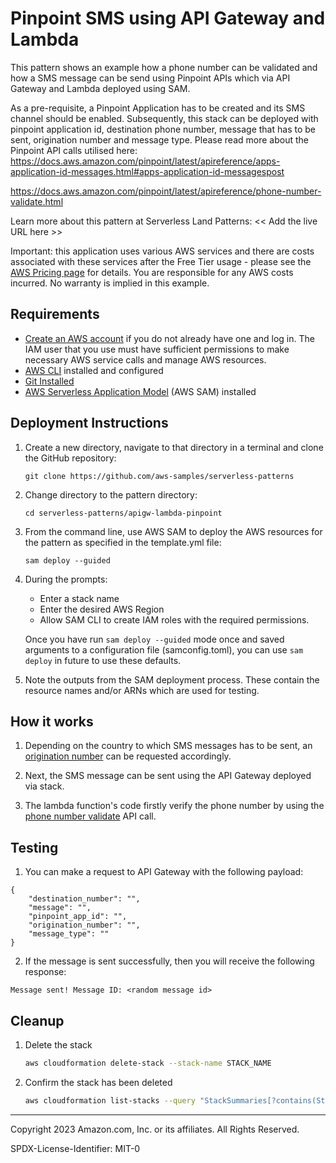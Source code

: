 # Pinpoint SMS using API Gateway and Lambda

This pattern shows an example how a phone number can be validated and how a SMS message can be send using Pinpoint APIs which via API Gateway and Lambda deployed using SAM.  

As a pre-requisite, a Pinpoint Application has to be created and its SMS channel should be enabled. Subsequently, this stack can be deployed with pinpoint application id, destination phone number, message that has to be sent, origination number and message type. Please read more about the Pinpoint API calls utilised here:
https://docs.aws.amazon.com/pinpoint/latest/apireference/apps-application-id-messages.html#apps-application-id-messagespost

https://docs.aws.amazon.com/pinpoint/latest/apireference/phone-number-validate.html

Learn more about this pattern at Serverless Land Patterns: << Add the live URL here >>

Important: this application uses various AWS services and there are costs associated with these services after the Free Tier usage - please see the [AWS Pricing page](https://aws.amazon.com/pricing/) for details. You are responsible for any AWS costs incurred. No warranty is implied in this example.

## Requirements

* [Create an AWS account](https://portal.aws.amazon.com/gp/aws/developer/registration/index.html) if you do not already have one and log in. The IAM user that you use must have sufficient permissions to make necessary AWS service calls and manage AWS resources.
* [AWS CLI](https://docs.aws.amazon.com/cli/latest/userguide/install-cliv2.html) installed and configured
* [Git Installed](https://git-scm.com/book/en/v2/Getting-Started-Installing-Git)
* [AWS Serverless Application Model](https://docs.aws.amazon.com/serverless-application-model/latest/developerguide/serverless-sam-cli-install.html) (AWS SAM) installed

## Deployment Instructions

1. Create a new directory, navigate to that directory in a terminal and clone the GitHub repository:
    ``` 
    git clone https://github.com/aws-samples/serverless-patterns
    ```
1. Change directory to the pattern directory:
    ```
    cd serverless-patterns/apigw-lambda-pinpoint
    ```
1. From the command line, use AWS SAM to deploy the AWS resources for the pattern as specified in the template.yml file:
    ```
    sam deploy --guided
    ```
1. During the prompts:
    * Enter a stack name
    * Enter the desired AWS Region
    * Allow SAM CLI to create IAM roles with the required permissions.

    Once you have run `sam deploy --guided` mode once and saved arguments to a configuration file (samconfig.toml), you can use `sam deploy` in future to use these defaults.

1. Note the outputs from the SAM deployment process. These contain the resource names and/or ARNs which are used for testing.

## How it works

1. Depending on the country to which SMS messages has to be sent, an [origination number](https://docs.aws.amazon.com/pinpoint/latest/userguide/settings-sms-request-number.html) can be requested accordingly.

2. Next, the SMS message can be sent using the API Gateway deployed via stack.

3. The lambda function's code firstly verify the phone number by using the [phone number validate](https://docs.aws.amazon.com/pinpoint/latest/apireference/phone-number-validate.html) API call.

## Testing

1. You can make a request to API Gateway with the following payload:

```
{
    "destination_number": "",
    "message": "",
    "pinpoint_app_id": "",
    "origination_number": "",
    "message_type": ""
}
```
2. If the message is sent successfully, then you will receive the following response:

```
Message sent! Message ID: <random message id> 
```

## Cleanup
 
1. Delete the stack
    ```bash
    aws cloudformation delete-stack --stack-name STACK_NAME
    ```
1. Confirm the stack has been deleted
    ```bash
    aws cloudformation list-stacks --query "StackSummaries[?contains(StackName,'STACK_NAME')].StackStatus"
    ```
----
Copyright 2023 Amazon.com, Inc. or its affiliates. All Rights Reserved.

SPDX-License-Identifier: MIT-0